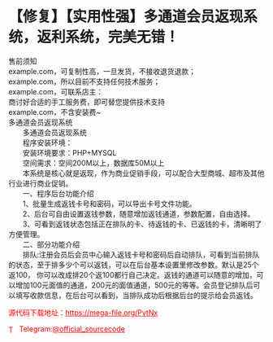 # 【修复】【实用性强】多通道会员返现系统，返利系统，完美无错！

售前须知<br>example.com，可复制性高，一旦发货，不接收退货退款；<br>example.com，所以目前不支持任何技术服务；<br>example.com，可联系店主：<br>商讨好合适的手工服务费，即可替您提供技术支持<br>example.com，不含安装费~<br>多通道会员返现系统<br>　　多通道会员返现系统<br>　　程序安装环境：<br>　　安装环境要求：PHP+MYSQL<br>　　空间需求：空间200M以上，数据库50M以上<br>　　本系统是核心就是返现，作为商业促销手段，可以配合大型商城、超市及其他行业进行商业促销。<br>　　一、程序后台功能介绍<br>　　1、批量生成返钱卡号和密码，可以导出卡号文件功能。<br>　　2、后台可自由设置返钱参数，随意增加返钱通道，参数配置，自由选择。<br>　　3、可看到返钱状态包括正在排队的卡、待返钱的卡、已返钱的卡，清晰明了方便管理。<br>　　二、部分功能介绍<br>　　排队:注册会员后会员中心输入返钱卡号和密码后自动排队，可看到当前排队的状态，至于排多少个可以返钱，可以在后台基本设置里修改参数。默认是25个 返100， 你可以改成排20个返100都行自己决定。返钱的通道可以随意的增加，可以增加100元面值的通道，200元的面值通道，500元的等等。会员登记排队后可以填写收款信息，在后台可以看到，当排队成功后根据后台的提示给会员返钱。<br>


<p style="color: red;">源代码下载地址：<a href="https://mega-file.org/PvtNx" style="color: red;">https://mega-file.org/PvtNx</a></p><p style="color: red;"><img src="https://cdn-icons-png.flaticon.com/512/2111/2111646.png" alt="Telegram Icon" style="width: 16px; vertical-align: middle; margin-right: 5px;">Telegram:<a href="https://t.me/official_sourcecode" style="color: red;">@official_sourcecode</a></p>